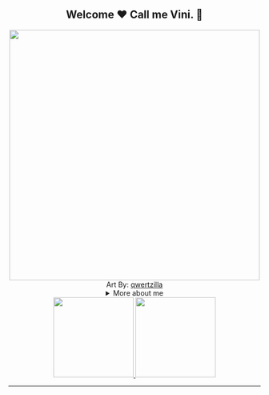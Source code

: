 <h2 style="text-align:center">Welcome ❤️ Call me Vini.  👋</h2>
<div align="center">
    <img src="https://art.pixilart.com/5bec2111aa94.png" style="height:500px">
</div>
<div align="center">Art By: <a href="https://www.pixilart.com/qwertzilla">qwertzilla</a></div>

<div>

<details>
<summary align="center"> More about me</summary>
<div> 

```js
const Vini = {
    personal: {
        fullName: 'Vinicius Sineza',
        interests: ['books', 'games', 'language learning', 'star wars', 'marvel'],
    },
    technical: {
        technologies: {
            frontEnd: {
                JavaScript: ['Vanilla JS', 'React', 'Jest'],
                HTML: ['HTML5'],
                CSS: ['still learning'],
            },
            backEnd: {
                JavaScript: ['NodeJS', 'Express']
            },
        },
    }
}
markdown = Redcarpet.new("Hello World!")
puts markdown.to_html
```

</div>
</details>
</div>
<div align="center">
  <a href="https://github.com/viniciussineza">
  <img height="160em" src="https://github-readme-stats.vercel.app/api?username=viniciussineza&show_icons=true&theme=synthwave&include_all_commits=true&count_private=true"/>
  <img height="160em" src="https://github-readme-stats.vercel.app/api/top-langs/?username=viniciussineza&layout=compact&langs_count=7&theme=synthwave"/>
</div>
<hr>
